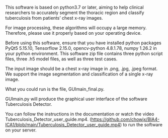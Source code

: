 This software is based on python3.7 or later, aiming to help clinical researchers to accurately segment the thoracic region and classify tuberculosis from patients’ chest x-ray images. 

For image processing, these algorithms will occupy a large memory. Therefore, please use it properly based on your operating device. 

Before using this software, ensure that you have installed python packages PyQt5 5.15.10, Tensorflow 2.15.0, opencv-python 4.8.1.78, numpy 1.26.2 in your python environment. This software zip file contains three python script files, three .h5 model files, as well as three test cases.

The input image should be a chest x-ray image in .png, .jpg, .jpeg format. We support the image segmentation and classification of a single x-ray image.

What you could run is the file, GUImain_final.py.

GUImain.py will produce the graphical user interface of the software Tuberculosis Detector. 

You can follow the instructions in the documentation or watch the video Tuberculosis_Detector_user_guide.mp4.
(https://github.com/chowjx/BIA4-ICA1/blob/main/Tuberculosis_Detector_user_guide.mp4) to run the software on your server.
